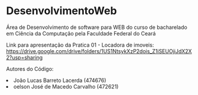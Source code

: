 # DesenvolvimentoWeb
Área de Desenvolvimento de software para WEB do curso de bacharelado em Ciência da Computação pela Faculdade Federal do Ceará
<br>

Link para apresentação da Pratica 01 - Locadora de imoveis:
<br>
https://drive.google.com/drive/folders/1US1NtsykXzP2dois_Z1iSEUOjiJdX2X2?usp=sharing

Autores do Código:

<li>João Lucas Barreto Lacerda (474676)</li>
<li>oelson José de Macedo Carvalho (472621)</li>


